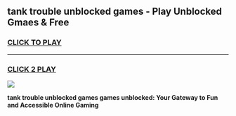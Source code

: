 
## tank trouble unblocked games - Play Unblocked Gmaes & Free
<h3>
<a href="https://news.freeplayer.one?title=tank_trouble_unblocked_games&ref=16F">CLICK TO PLAY</a></h3>
<hr>

<h3>
<a href="https://news.freeplayer.one?title=tank_trouble_unblocked_games&ref=16F">CLICK 2 PLAY</a>
  
</h3>

<a href="https://news.freeplayer.one?title=tank_trouble_unblocked_games&ref=16F/"><img src="https://clearcache.store/games.png"></a>


**tank trouble unblocked games games unblocked: Your Gateway to Fun and Accessible Online Gaming**
